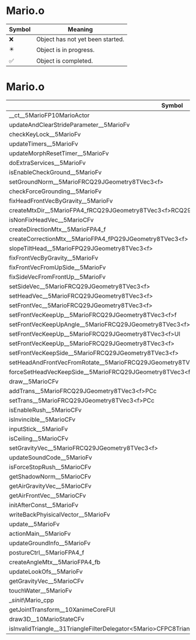 # Mario.o
| Symbol | Meaning 
| ------------- | ------------- 
| :x: | Object has not yet been started. 
| :eight_pointed_black_star: | Object is in progress. 
| :white_check_mark: | Object is completed. 


# Mario.o
| Symbol | Decompiled? |
| ------------- | ------------- |
| __ct__5MarioFP10MarioActor | :x: |
| updateAndClearStrideParameter__5MarioFv | :x: |
| checkKeyLock__5MarioFv | :x: |
| updateTimers__5MarioFv | :x: |
| updateMorphResetTimer__5MarioFv | :x: |
| doExtraServices__5MarioFv | :x: |
| isEnableCheckGround__5MarioFv | :x: |
| setGroundNorm__5MarioFRCQ29JGeometry8TVec3&lt;f&gt; | :x: |
| checkForceGrounding__5MarioFv | :x: |
| fixHeadFrontVecByGravity__5MarioFv | :x: |
| createMtxDir__5MarioFPA4_fRCQ29JGeometry8TVec3&lt;f&gt;RCQ29JGeometry8TVec3&lt;f&gt;RCQ29JGeometry8TVec3&lt;f&gt; | :x: |
| isNonFixHeadVec__5MarioCFv | :x: |
| createDirectionMtx__5MarioFPA4_f | :x: |
| createCorrectionMtx__5MarioFPA4_fPQ29JGeometry8TVec3&lt;f&gt; | :x: |
| slopeTiltHead__5MarioFPQ29JGeometry8TVec3&lt;f&gt; | :x: |
| fixFrontVecByGravity__5MarioFv | :x: |
| fixFrontVecFromUpSide__5MarioFv | :x: |
| fixSideVecFromFrontUp__5MarioFv | :x: |
| setSideVec__5MarioFRCQ29JGeometry8TVec3&lt;f&gt; | :x: |
| setHeadVec__5MarioFRCQ29JGeometry8TVec3&lt;f&gt; | :x: |
| setFrontVec__5MarioFRCQ29JGeometry8TVec3&lt;f&gt; | :x: |
| setFrontVecKeepUp__5MarioFRCQ29JGeometry8TVec3&lt;f&gt;f | :x: |
| setFrontVecKeepUpAngle__5MarioFRCQ29JGeometry8TVec3&lt;f&gt;f | :x: |
| setFrontVecKeepUp__5MarioFRCQ29JGeometry8TVec3&lt;f&gt;Ul | :x: |
| setFrontVecKeepUp__5MarioFRCQ29JGeometry8TVec3&lt;f&gt; | :x: |
| setFrontVecKeepSide__5MarioFRCQ29JGeometry8TVec3&lt;f&gt; | :x: |
| setHeadAndFrontVecFromRotate__5MarioFRCQ29JGeometry8TVec3&lt;f&gt; | :x: |
| forceSetHeadVecKeepSide__5MarioFRCQ29JGeometry8TVec3&lt;f&gt; | :x: |
| draw__5MarioCFv | :x: |
| addTrans__5MarioFRCQ29JGeometry8TVec3&lt;f&gt;PCc | :x: |
| setTrans__5MarioFRCQ29JGeometry8TVec3&lt;f&gt;PCc | :x: |
| isEnableRush__5MarioCFv | :x: |
| isInvincible__5MarioCFv | :x: |
| inputStick__5MarioFv | :x: |
| isCeiling__5MarioCFv | :x: |
| setGravityVec__5MarioFRCQ29JGeometry8TVec3&lt;f&gt; | :x: |
| updateSoundCode__5MarioFv | :x: |
| isForceStopRush__5MarioCFv | :x: |
| getShadowNorm__5MarioCFv | :x: |
| getAirGravityVec__5MarioCFv | :x: |
| getAirFrontVec__5MarioCFv | :x: |
| initAfterConst__5MarioFv | :x: |
| writeBackPhyisicalVector__5MarioFv | :x: |
| update__5MarioFv | :x: |
| actionMain__5MarioFv | :x: |
| updateGroundInfo__5MarioFv | :x: |
| postureCtrl__5MarioFPA4_f | :x: |
| createAngleMtx__5MarioFPA4_fb | :x: |
| updateLookOfs__5MarioFv | :x: |
| getGravityVec__5MarioCFv | :x: |
| touchWater__5MarioFv | :x: |
| __sinit_\Mario_cpp | :x: |
| getJointTransform__10XanimeCoreFUl | :x: |
| draw3D__10MarioStateCFv | :x: |
| isInvalidTriangle__31TriangleFilterDelegator&lt;5Mario&gt;CFPC8Triangle | :x: |
